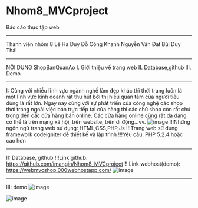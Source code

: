 # Nhom8_MVCproject
Báo cáo thực tập web
**************************
Thành viên nhóm 8
Lê Hà Duy
Đỗ Công Khanh
Nguyễn Văn Đạt
Bùi Duy Thái
*************************
NỘI DUNG ShopBanQuanAo
I. Giới thiệu về trang web
II. Database,github
III. Demo
*************************
I: Cùng với nhiều lĩnh vực ngành nghề làm đẹp khác thì thời trang luôn là một lĩnh vực kinh doanh rất thu hút bởi thị hiếu quan tâm của người tiêu dùng là rất lớn. Ngày nay cùng với sự phát triển của công nghệ các shop thời trang ngoài việc bán trực tiếp tại cửa hàng thì các chủ shop còn rất chú trọng đến các cửa hàng bán online. Các cửa hàng online cũng rất đa dạng có thể là trên mạng xã hội, trên website, trên di động…vv.
![image](https://user-images.githubusercontent.com/66197800/144022161-faa4209b-3679-4443-b862-4182a8a70e93.png)
!!!Những ngôn ngữ trang web sử dụng: HTML,CSS,PHP,Js
!!!Trang web sử dụng framework codeigniter để thiết kế và lập trình
!!!Yêu cầu: PHP 5.2.4 hoặc cao hơn
***************************
II: Database, github
!!!Link github: https://github.com/imangin/Nhom8_MVCproject
!!!Link webhost(demo): https://webmvcshop.000webhostapp.com/
![image](https://user-images.githubusercontent.com/66197800/144025035-fad57644-e33c-4254-8a4a-ae594857cbc5.png)
***************************
III: demo
![image](https://user-images.githubusercontent.com/66197800/144022409-0476d517-1a21-4496-93d5-993e99e1a748.png)


![image](https://user-images.githubusercontent.com/66197800/144022509-4d39481e-fbcd-4d00-963f-424e953e7038.png)

